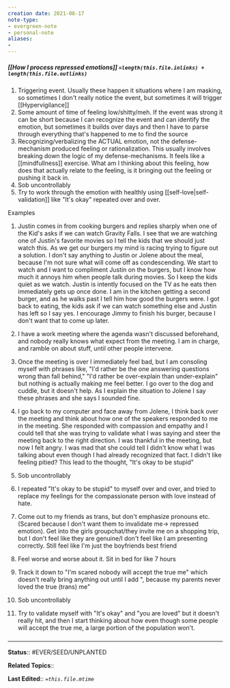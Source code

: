 ```yaml
---
creation date: 2021-08-17
note-type: 
- evergreen-note
- personal-note
aliases:
- 
---
```

##### [[How I process repressed emotions]] `=length(this.file.inlinks) + length(this.file.outlinks)`

1. Triggering event. Usually these happen it situations where I am masking, so sometimes I don't really notice the event, but sometimes it will trigger [[Hypervigilance]]
2. Some amount of time of feeling low/shitty/meh. If the event was strong it can be short because I can recognize the event and can identify the emotion, but sometimes it builds over days and then I have to parse through everything that's happened to me to find the source
3. Recognizing/verbalizing the ACTUAL emotion, not the defense-mechanism produced feeling or rationalization. This usually involves breaking down the logic of my defense-mechanisms. It feels like a [[mindfullness]] exercise. What am I thinking about this feeling, how does that actually relate to the feeling, is it bringing out the feeling or pushing it back in.
4. Sob uncontrollably
5. Try to work through the emotion with healthly using [[self-love|self-validation]] like "It's okay" repeated over and over. 

Examples

1. Justin comes in from cooking burgers and replies sharply when one of the Kid's asks if we can watch Gravity Falls. I see that we are watching one of Justin's favorite movies so I tell the kids that we should just watch this. As we get our burgers my mind is racing trying to figure out a solution. I don't say anything to Justin or Jolene about the meal, because I'm not sure what will come off as condescending. We start to watch and I want to compliment Justin on the burgers, but I know how much it annoys him when people talk during movies. So I keep the kids quiet as we watch. Justin is intently focused on the TV as he eats then immediately gets up once done. I am in the kitchen getting a second burger, and as he walks past I tell him how good the burgers were. I got back to eating, the kids ask if we can watch something else and Justin has left so I say yes. I encourage Jimmy to finish his burger, because I don't want that to come up later. 

1. I have a work meeting where the agenda wasn't discussed beforehand, and nobody really knows what expect from the meeting. I am in charge, and ramble on about stuff, until other people intervene. 
2. Once the meeting is over I immediately feel bad, but I am consoling myself with phrases like, "I'd rather be the one answering questions wrong than fall behind," "I'd rather be over-explain than under-explain" but nothing is actually making me feel better. I go over to the dog and cuddle, but it doesn't help. As I explain the situation to Jolene I say these phrases and she says I sounded fine.
3. I go back to my computer and face away from Jolene, I think back over the meeting and think about how one of the speakers responded to me in the meeting. She responded with compassion and empathy and I could tell that she was trying to validate what I was saying and steer the meeting back to the right direction. I was thankful in the meeting, but now I felt angry. I was mad that she could tell I didn't know what I was talking about even though I had already recognized that fact. I didn't like feeling pitied? This lead to the thought, "It's okay to be stupid"
4. Sob uncontrollably
5. I repeated "It's okay to be stupid" to myself over and over, and tried to replace my feelings for the compassionate person with love instead of hate. 

1. Come out to my friends as trans, but don't emphasize pronouns etc. (Scared because I don't want them to invalidate me-> repressed emotion). Get into the girls groupchat/they invite me on a shopping trip, but I don't feel like they are genuine/I don't feel like I am presenting correctly. Still feel like I'm just the boyfriends best friend
2. Feel worse and worse about it. Sit in bed for like 7 hours
3. Track it down to "I'm scared nobody will accept the true me" which doesn't really bring anything out until I add ", because my parents never loved the true (trans) me" 
4. Sob uncontrollably
5. Try to validate myself with "It's okay" and "you are loved" but it doesn't really hit, and then I start thinking about how even though some people will accept the true me, a large portion of the population won't. 


### <hr class="footnote"/>

**Status**:: #EVER/SEED/UNPLANTED 

**Related Topics**:: 
	
**Last Edited**:: *`=this.file.mtime`*